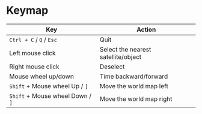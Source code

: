 # Keymap

| Key                              | Action                              |
|----------------------------------|-------------------------------------|
| `Ctrl + C` / `Q` / `Esc`         | Quit                                |
| Left mouse click                 | Select the nearest satellite/object |
| Right mouse click                | Deselect                            |
| Mouse wheel up/down              | Time backward/forward               |
| `Shift` + Mouse wheel Up / `[`   | Move the world map left             |
| `Shift` + Mouse wheel Down / `]` | Move the world map right            |
